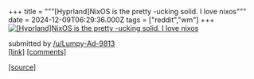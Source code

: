 +++
title = """[Hyprland]NixOS is the pretty -ucking solid. I love nixos"""
date = 2024-12-09T06:29:36.000Z
tags = ["reddit","wm"]
+++
[![[Hyprland]NixOS is the pretty -ucking solid. I love nixos](https://a.thumbs.redditmedia.com/Tv9ukx0MtpBwzUkB9NNKiXvgMl-OXCdjvyna0tTmar8.jpg "[Hyprland]NixOS is the pretty -ucking solid. I love nixos")](https://www.reddit.com/r/unixporn/comments/1ha3mjw/hyprlandnixos_is_the_pretty_ucking_solid_i_love/)

submitted by [/u/Lumpy-Ad-9813](https://www.reddit.com/user/Lumpy-Ad-9813)  
[\[link\]](https://www.reddit.com/gallery/1ha3mjw) [\[comments\]](https://www.reddit.com/r/unixporn/comments/1ha3mjw/hyprlandnixos_is_the_pretty_ucking_solid_i_love/)

[[source]](https://www.reddit.com/r/unixporn/comments/1ha3mjw/hyprlandnixos_is_the_pretty_ucking_solid_i_love/)
